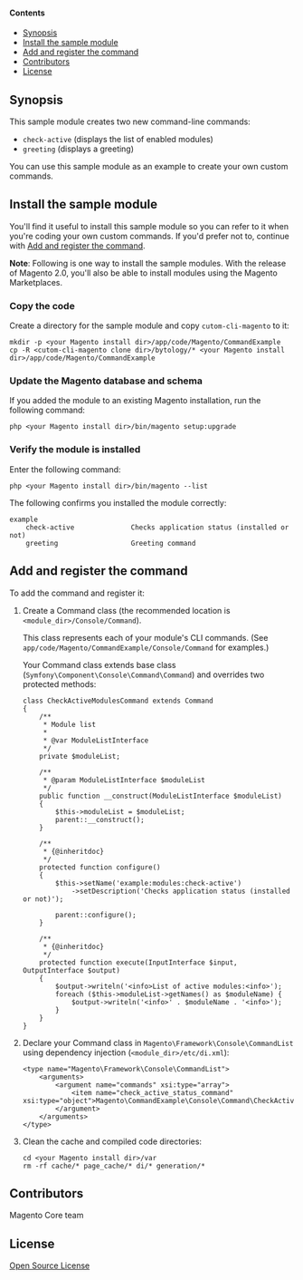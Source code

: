 #### Contents
*   <a href="#syn">Synopsis</a>
*   <a href="#install">Install the sample module</a>
*   <a href="#add-register">Add and register the command</a>
*   <a href="#contrib">Contributors</a>
*   <a href="#lic">License</a>


<h2 id="syn">Synopsis</h2>

This sample module creates two new command-line commands:

*   `check-active` (displays the list of enabled modules)
*   `greeting` (displays a greeting)

You can use this sample module as an example to create your own custom commands.

<h2 id="install">Install the sample module</h2>
You'll find it useful to install this sample module so you can refer to it when you're coding your own custom commands. If you'd prefer not to, continue with <a href="#add-register">Add and register the command</a>.

**Note**: Following is one way to install the sample modules. With the release of Magento 2.0, you'll also be able to install modules using the Magento Marketplaces.

### Copy the code
Create a directory for the sample module and copy `cutom-cli-magento` to it:

    mkdir -p <your Magento install dir>/app/code/Magento/CommandExample
    cp -R <cutom-cli-magento clone dir>/bytology/* <your Magento install dir>/app/code/Magento/CommandExample

### Update the Magento database and schema
If you added the module to an existing Magento installation, run the following command:

    php <your Magento install dir>/bin/magento setup:upgrade

### Verify the module is installed
Enter the following command:

    php <your Magento install dir>/bin/magento --list

The following confirms you installed the module correctly:

    example
        check-active              Checks application status (installed or not)
        greeting                  Greeting command

<h2 id="add-register">Add and register the command</h2>
To add the command and register it:

1.  Create a Command class (the recommended location is `<module_dir>/Console/Command`).

    This class represents each of your module's CLI commands. (See `app/code/Magento/CommandExample/Console/Command` for examples.)

    Your Command class extends base class (`Symfony\Component\Console\Command\Command`) and overrides two protected methods:

        class CheckActiveModulesCommand extends Command
        {
            /**
             * Module list
             *
             * @var ModuleListInterface
             */
            private $moduleList;

            /**
             * @param ModuleListInterface $moduleList
             */
            public function __construct(ModuleListInterface $moduleList)
            {
                $this->moduleList = $moduleList;
                parent::__construct();
            }

            /**
             * {@inheritdoc}
             */
            protected function configure()
            {
                $this->setName('example:modules:check-active')
                    ->setDescription('Checks application status (installed or not)');

                parent::configure();
            }

            /**
             * {@inheritdoc}
             */
            protected function execute(InputInterface $input, OutputInterface $output)
            {
                $output->writeln('<info>List of active modules:<info>');
                foreach ($this->moduleList->getNames() as $moduleName) {
                    $output->writeln('<info>' . $moduleName . '<info>');
                }
            }
        }

2.  Declare your Command class in `Magento\Framework\Console\CommandList` using dependency injection (`<module_dir>/etc/di.xml`):

        <type name="Magento\Framework\Console\CommandList">
            <arguments>
                <argument name="commands" xsi:type="array">
                    <item name="check_active_status_command" xsi:type="object">Magento\CommandExample\Console\Command\CheckActiveModulesCommand</item>
                </argument>
            </arguments>
        </type>

2.  Clean the cache and compiled code directories:

        cd <your Magento install dir>/var
        rm -rf cache/* page_cache/* di/* generation/* 

<h2 id="contrib">Contributors</h2>

Magento Core team

<h2 id="lic">License</h2>

[Open Source License](LICENSE.txt)

